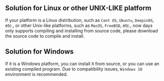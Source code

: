

## Solution for Linux or other UNIX-LIKE platform

If your platform is a Linux distribution, such as `Cent OS`, `Ubuntu`, `DeepinOS`, etc., or other Unix-like platforms, such as `MacOS`, `FreeBSD`, etc., now days only supports compiling and installing from source code, please download the source code to compile and install.

## Solution for Windows

If it is a Windows platform, you can install it from source, or you can use an existing compiled program.
Due to compatibility issues, `Windows 10` environment is recommended.